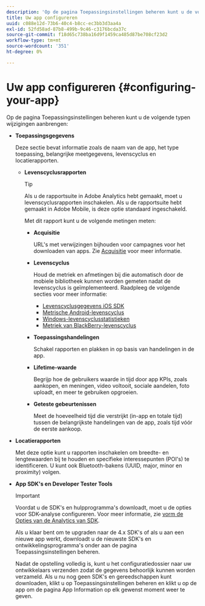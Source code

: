 ```yaml
---
description: 'Op de pagina Toepassingsinstellingen beheren kunt u de volgende typen wijzigingen aanbrengen '
title: Uw app configureren
uuid: c088e12d-73b6-40c4-b8cc-ec3bb3d3aa4a
exl-id: 52fd58ad-87b8-499b-9c46-c3176bcda37c
source-git-commit: f18d65c738ba16d9f1459ca485d87be708cf23d2
workflow-type: tm+mt
source-wordcount: '351'
ht-degree: 0%

---
```


# Uw app configureren {#configuring-your-app}

Op de pagina Toepassingsinstellingen beheren kunt u de volgende typen wijzigingen aanbrengen:

* **Toepassingsgegevens**

   Deze sectie bevat informatie zoals de naam van de app, het type toepassing, belangrijke meetgegevens, levenscyclus en locatierapporten.

   * **Levenscyclusrapporten**

      >[!TIP]
      >
      >Als u de rapportsuite in Adobe Analytics hebt gemaakt, moet u levenscyclusrapporten inschakelen. Als u de rapportsuite hebt gemaakt in Adobe Mobile, is deze optie standaard ingeschakeld.

      Met dit rapport kunt u de volgende metingen meten:

      * **Acquisitie**

         URL&#39;s met verwijzingen bijhouden voor campagnes voor het downloaden van apps. Zie [Acquisitie](/help/using/acquisition-main/acquisition-main.md) voor meer informatie.

      * **Levenscyclus**

         Houd de metriek en afmetingen bij die automatisch door de mobiele bibliotheek kunnen worden gemeten nadat de levenscyclus is geïmplementeerd. Raadpleeg de volgende secties voor meer informatie:

         * [Levenscyclusgegevens iOS SDK](/help/ios/metrics.md)
         * [Metrische Android-levenscyclus](/help/android/metrics.md)
         * [Windows-levenscyclusstatistieken](/help/universal-windows/metrics.md)
         * [Metriek van BlackBerry-levenscyclus](/help/blackberry/metrics.md)
      * **Toepassingshandelingen**

         Schakel rapporten en plakken in op basis van handelingen in de app.

      * **Lifetime-waarde**

         Begrijp hoe de gebruikers waarde in tijd door app KPIs, zoals aankopen, en meningen, video voltooit, sociale aandelen, foto uploadt, en meer te gebruiken opgroeien.

      * **Geteste gebeurtenissen**

         Meet de hoeveelheid tijd die verstrijkt (in-app en totale tijd) tussen de belangrijkste handelingen van de app, zoals tijd vóór de eerste aankoop.


* **Locatierapporten**

   Met deze optie kunt u rapporten inschakelen om breedte- en lengtewaarden bij te houden en specifieke interessepunten (POI&#39;s) te identificeren. U kunt ook Bluetooth-bakens (UUID, major, minor en proximity) volgen.

* **App SDK&#39;s en Developer Tester Tools**

   >[!IMPORTANT]
   >
   >Voordat u de SDK&#39;s en hulpprogramma&#39;s downloadt, moet u de opties voor SDK-analyse configureren. Voor meer informatie, zie [vorm de Opties van de Analytics van SDK](/help/using/c-manage-app-settings/c-mob-confg-app/t-config-analytics/t-config-analytics.md).

   Als u klaar bent om te upgraden naar de 4.x SDK&#39;s of als u aan een nieuwe app werkt, downloadt u de nieuwste SDK&#39;s en ontwikkelingsprogramma&#39;s onder aan de pagina Toepassingsinstellingen beheren.

   Nadat de opstelling volledig is, kunt u het configuratiedossier naar uw ontwikkelaars verzenden zodat de gegevens behoorlijk kunnen worden verzameld. Als u nu nog geen SDK&#39;s en gereedschappen kunt downloaden, klikt u op Toepassingsinstellingen beheren en klikt u op de app om de pagina App Information op elk gewenst moment weer te geven.
